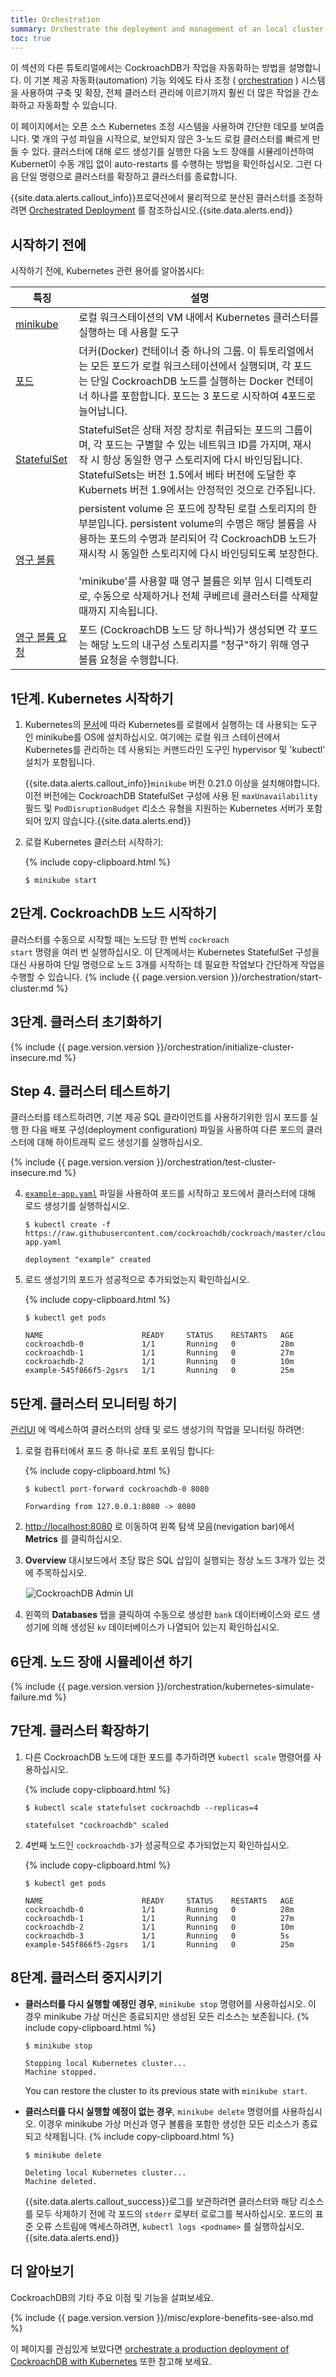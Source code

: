 ```yaml
---
title: Orchestration
summary: Orchestrate the deployment and management of an local cluster using Kubernetes.
toc: true
---
```


이 섹션의 다른 튜토리얼에서는 CockroachDB가 작업을 자동화하는 방법을 설명합니다. 이 기본 제공 자동화(automation) 기능 외에도 타사 조정 ( [orchestration](orchestration.html) ) 시스템을 사용하여 구축 및 확장, 전체 클러스터 관리에 이르기까지 훨씬 더 많은 작업을 간소화하고 자동화할 수 있습니다.

이 페이지에서는 오픈 소스 Kubernetes 조정 시스템을 사용하여 간단한 데모를 보여줍니다. 몇 개의 구성 파일을 시작으로, 보안되지 않은 3-노드 로컬 클러스터를 빠르게 만들 수 있다. 클러스터에 대해 로드 생성기를 실행한 다음 노드 장애를 시뮬레이션하여 Kubernet이 수동 개입 없이 auto-restarts 를 수행하는 방법을 확인하십시오. 그런 다음 단일 명령으로 클러스터를 확장하고 클러스터를 종료합니다.

{{site.data.alerts.callout_info}}프로덕션에서 물리적으로 분산된 클러스터를 조정하려면 <a href="orchestration.html">Orchestrated Deployment</a> 를 참조하십시오.{{site.data.alerts.end}}


## 시작하기 전에

시작하기 전에, Kubernetes 관련 용어를 알아봅시다:

특징 | 설명
--------|------------
[minikube](http://kubernetes.io/docs/getting-started-guides/minikube/) | 로컬 워크스테이션의 VM 내에서 Kubernetes 클러스터를 실행하는 데 사용할 도구
[포드](http://kubernetes.io/docs/user-guide/pods/) | 더커(Docker) 컨테이너 중 하나의 그룹. 이 튜토리얼에서는 모든 포드가 로컬 워크스테이션에서 실행되며, 각 포드는 단일 CockroachDB 노드를 실행하는 Docker 컨테이너 하나를 포함합니다. 포드는 3 포드로 시작하여 4포드로 늘어납니다.
[StatefulSet](http://kubernetes.io/docs/concepts/abstractions/controllers/statefulsets/) | StatefulSet은 상태 저장 장치로 취급되는 포드의 그룹이며, 각 포드는 구별할 수 있는 네트워크 ID를 가지며, 재시작 시 항상 동일한 영구 스토리지에 다시 바인딩됩니다. StatefulSets는 버전 1.5에서 베타 버전에 도달한 후 Kubernets 버전 1.9에서는 안정적인 것으로 간주됩니다.
[영구 볼륨](http://kubernetes.io/docs/user-guide/persistent-volumes/) | persistent volume 은 포드에 장착된 로컬 스토리지의 한 부분입니다. persistent volume의 수명은 해당 볼륨을 사용하는 포드의 수명과 분리되어 각 CockroachDB 노드가 재시작 시 동일한 스토리지에 다시 바인딩되도록 보장한다.<br><br>'minikube'를 사용할 때 영구 볼륨은 외부 임시 디렉토리로, 수동으로 삭제하거나 전체 쿠베르네 클러스터를 삭제할 때까지 지속됩니다.
[영구 볼륨 요청](http://kubernetes.io/docs/user-guide/persistent-volumes/#persistentvolumeclaims) | 포드 (CockroachDB 노드 당 하나씩)가 생성되면 각 포드는 해당 노드의 내구성 스토리지를 "청구"하기 위해 영구 볼륨 요청을 수행합니다.

## 1단계. Kubernetes 시작하기

1. Kubernetes의 [문서](https://kubernetes.io/docs/tasks/tools/install-minikube/)에 따라 Kubernetes를 로컬에서 실행하는 데 사용되는 도구 인 minikube를 OS에 설치하십시오. 여기에는 로컬 워크 스테이션에서 Kubernetes를 관리하는 데 사용되는 커맨드라인 도구인 hypervisor 및 'kubectl' 설치가 포함됩니다. 

    {{site.data.alerts.callout_info}}<code>minikube</code> 버전 0.21.0 이상을 설치해야합니다. 이전 버전에는 CockroachDB StatefulSet 구성에 사용 된 <code>maxUnavailability</code> 필드 및 <code>PodDisruptionBudget</code> 리소스 유형을 지원하는 Kubernetes 서버가 포함되어 있지 않습니다.{{site.data.alerts.end}}

2. 로컬 Kubernetes 클러스터 시작하기:

    {% include copy-clipboard.html %}
    ~~~ shell
    $ minikube start
    ~~~

## 2단계. CockroachDB 노드 시작하기

클러스터를 수동으로 시작할 때는 노드당 한 번씩 <code>cockroach start</code> 명령을 여러 번 실행하십시오. 이 단계에서는 Kubernetes StatefulSet 구성을 대신 사용하여 단일 명령으로 노드 3개를 시작하는 데 필요한 작업보다 간단하게 작업을 수행할 수 있습니다.
{% include {{ page.version.version }}/orchestration/start-cluster.md %}

## 3단계. 클러스터 초기화하기

{% include {{ page.version.version }}/orchestration/initialize-cluster-insecure.md %}

## Step 4. 클러스터 테스트하기

클러스터를 테스트하려면, 기본 제공 SQL 클라이언트를 사용하기위한 임시 포드를 실행 한 다음 배포 구성(deployment configuration) 파일을 사용하여 다른 포드의 클러스터에 대해 하이트래픽 로드 생성기를 실행하십시오.

{% include {{ page.version.version }}/orchestration/test-cluster-insecure.md %}

4. [`example-app.yaml`](https://github.com/cockroachdb/cockroach/blob/master/cloud/kubernetes/example-app.yaml) 파일을 사용하여 포드를 시작하고 포드에서 클러스터에 대해 로드 생성기를 실행하십시오.
    ~~~ shell
    $ kubectl create -f https://raw.githubusercontent.com/cockroachdb/cockroach/master/cloud/kubernetes/example-app.yaml
    ~~~

    ~~~
    deployment "example" created
    ~~~

5. 로드 생성기의 포드가 성공적으로 추가되었는지 확인하십시오.

    {% include copy-clipboard.html %}
    ~~~ shell
    $ kubectl get pods
    ~~~

    ~~~
    NAME                      READY     STATUS    RESTARTS   AGE
    cockroachdb-0             1/1       Running   0          28m
    cockroachdb-1             1/1       Running   0          27m
    cockroachdb-2             1/1       Running   0          10m
    example-545f866f5-2gsrs   1/1       Running   0          25m
    ~~~

## 5단계. 클러스터 모니터링 하기

[관리UI](admin-ui-overview.html) 에 엑세스하여 클러스터의 상태 및 로드 생성기의 작업을 모니터링 하려면:

1. 로컬 컴퓨터에서 포드 중 하나로 포트 포워딩 합니다:

    {% include copy-clipboard.html %}
    ~~~ shell
    $ kubectl port-forward cockroachdb-0 8080
    ~~~

    ~~~
    Forwarding from 127.0.0.1:8080 -> 8080
    ~~~

2. <a href="http://localhost:8080/" data-proofer-ignore>http://localhost:8080</a> 로 이동하여 왼쪽 탐색 모음(nevigation bar)에서 **Metrics** 를 클릭하십시오. 

3. **Overview** 대시보드에서 초당 많은 SQL 삽입이 실행되는 정상 노드 3개가 있는 것에 주목하십시오.

    <img src="{{ 'images/v2.1/automated-operations1.png' | relative_url }}" alt="CockroachDB Admin UI" style="border:1px solid #eee;max-width:100%" />

4. 왼쪽의 **Databases** 탭을 클릭하여 수동으로 생성한 `bank` 데이터베이스와 로드 생성기에 의해 생성된 `kv` 데이터베이스가 나열되어 있는지 확인하십시오.

## 6단계. 노드 장애 시뮬레이션 하기

{% include {{ page.version.version }}/orchestration/kubernetes-simulate-failure.md %}

## 7단계. 클러스터 확장하기

1. 다른 CockroachDB 노드에 대한 포드를 추가하려면 `kubectl scale` 명령어를 사용하십시오.

    {% include copy-clipboard.html %}
    ~~~ shell
    $ kubectl scale statefulset cockroachdb --replicas=4
    ~~~

    ~~~
    statefulset "cockroachdb" scaled
    ~~~

2. 4번째 노드인 `cockroachdb-3`가 성공적으로 추가되었는지 확인하십시오.

    {% include copy-clipboard.html %}
    ~~~ shell
    $ kubectl get pods
    ~~~

    ~~~
    NAME                      READY     STATUS    RESTARTS   AGE
    cockroachdb-0             1/1       Running   0          28m
    cockroachdb-1             1/1       Running   0          27m
    cockroachdb-2             1/1       Running   0          10m
    cockroachdb-3             1/1       Running   0          5s
    example-545f866f5-2gsrs   1/1       Running   0          25m
    ~~~

## 8단계. 클러스터 중지시키기

- **클러스터를 다시 실행할 예정인 경우**, `minikube stop` 명령어를 사용하십시오. 이 경우 minikube 가상 머신은 종료되지만 생성된 모든 리소스는 보존됩니다.
    {% include copy-clipboard.html %}
    ~~~ shell
    $ minikube stop
    ~~~

    ~~~
    Stopping local Kubernetes cluster...
    Machine stopped.
    ~~~

    You can restore the cluster to its previous state with `minikube start`.

- **클러스터를 다시 실행할 예정이 없는 경우**, `minikube delete` 명령어를 사용하십시오. 이경우 minikube 가상 머신과 영구 볼륨을 포함한 생성한 모든 리소스가 종료되고 삭제됩니다.
    {% include copy-clipboard.html %}
    ~~~ shell
    $ minikube delete
    ~~~

    ~~~
    Deleting local Kubernetes cluster...
    Machine deleted.
    ~~~

    {{site.data.alerts.callout_success}}로그를 보관하려면 클러스터와 해당 리소스를 모두 삭제하기 전에 각 포드의 <code>stderr</code> 로부터 로로그를 복사하십시오. 포드의 표준 오류 스트림에 액세스하려면, <code>kubectl logs &lt;podname&gt;</code> 를 실행하십시오.{{site.data.alerts.end}}

## 더 알아보기

CockroachDB의 기타 주요 이점 및 기능을 살펴보세요.

{% include {{ page.version.version }}/misc/explore-benefits-see-also.md %}

이 페이지를 관심있게 보았다면 [orchestrate a production deployment of CockroachDB with Kubernetes](orchestrate-cockroachdb-with-kubernetes.html) 또한 참고해 보세요.
